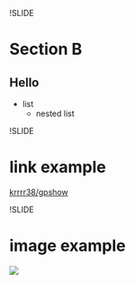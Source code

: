 !SLIDE
# Section B
## Hello

- list
	- nested list

!SLIDE
# link example

[krrrr38/gpshow](https://github.com/krrrr38/gpshow)

!SLIDE
# image example

![](images/sectionb.png)


